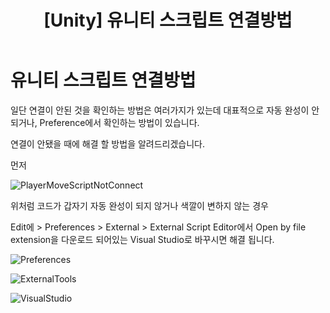 ﻿---
layout: single
title: "[Unity] 유니티 스크립트 연결방법"
categories: Unity
tag: [Unity]
author_profile: false
---

# 유니티 스크립트 연결방법

일단 연결이 안된 것을 확인하는 방법은 여러가지가 있는데 
대표적으로 자동 완성이 안되거나, Preference에서 확인하는 방법이 있습니다.

연결이 안됐을 때에 해결 할 방법을 알려드리겠습니다.

먼저 

![PlayerMoveScriptNotConnect](https://github.com/cumic06/cumic06/assets/92432064/77a53ca3-ef9b-41b1-8d9c-3754ad8e2413)

위처럼 코드가 갑자기 자동 완성이 되지 않거나 색깔이 변하지 않는 경우


Edit에  > Preferences > External > External Script  Editor에서 Open by file extension을
다운로드 되어있는 Visual Studio로 바꾸시면 해결 됩니다.

![Preferences](https://github.com/cumic06/cumic06/assets/92432064/858fe829-9b43-4cc1-a715-6090e5e6b132)

![ExternalTools](https://github.com/cumic06/cumic06/assets/92432064/3d438e55-9c74-424c-9844-77d950cfad0a)

![VisualStudio](https://github.com/cumic06/cumic06/assets/92432064/bc773245-be8a-4667-a173-6c445de7f473)